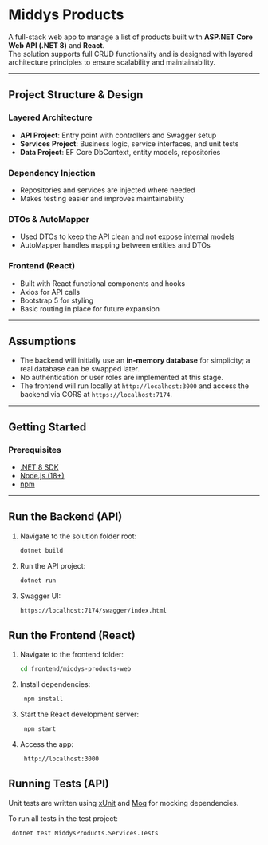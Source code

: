 # Middys Products 

A full-stack web app to manage a list of products built with **ASP.NET Core Web API (.NET 8)** and **React**.  
The solution supports full CRUD functionality and is designed with layered architecture principles to ensure scalability and maintainability.

---

##   Project Structure & Design

###  Layered Architecture
- **API Project**: Entry point with controllers and Swagger setup
- **Services Project**: Business logic, service interfaces, and unit tests
- **Data Project**: EF Core DbContext, entity models, repositories

###  Dependency Injection
- Repositories and services are injected where needed
- Makes testing easier and improves maintainability

###  DTOs & AutoMapper
- Used DTOs to keep the API clean and not expose internal models
- AutoMapper handles mapping between entities and DTOs

###  Frontend (React)
- Built with React functional components and hooks
- Axios for API calls
- Bootstrap 5 for styling
- Basic routing in place for future expansion

---

##  Assumptions

- The backend will initially use an **in-memory database** for simplicity; a real database can be swapped later.
- No authentication or user roles are implemented at this stage.
- The frontend will run locally at `http://localhost:3000` and access the backend via CORS at `https://localhost:7174`.

---

##  Getting Started

###  Prerequisites

- [.NET 8 SDK](https://dotnet.microsoft.com/download)
- [Node.js (18+)](https://nodejs.org/)
- [npm](https://www.npmjs.com/)

---

##  Run the Backend (API)

1. Navigate to the solution folder root:
   ```bash
   dotnet build   
2. Run the API project:
   ```bash
   dotnet run   
3. Swagger UI:
   ```bash
   https://localhost:7174/swagger/index.html
   
 ## Run the Frontend (React)
 
 1. Navigate to the frontend folder:
    ```bash
    cd frontend/middys-products-web
    
2. Install dependencies:
   ```bash
    npm install
   
3. Start the React development server:
   ```bash
    npm start
   
4. Access the app:
   ```bash
    http://localhost:3000

##   Running Tests (API)
  Unit tests are written using [xUnit](https://xunit.net/) and [Moq](https://github.com/moq/moq4) for mocking dependencies.

  To run all tests in the test project:

  ```bash
   dotnet test MiddysProducts.Services.Tests